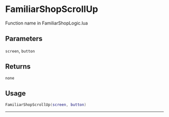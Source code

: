 # FamiliarShopScrollUp
Function name in FamiliarShopLogic.lua
## Parameters
`screen`, `button`
## Returns
`none`
## Usage
```lua
FamiliarShopScrollUp(screen, button)
```
---
